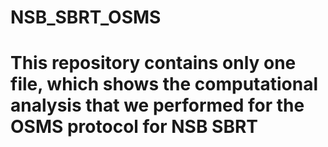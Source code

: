 # NSB_SBRT_OSMS
# This repository contains only one file, which shows the computational analysis that we performed for the OSMS protocol for NSB SBRT
